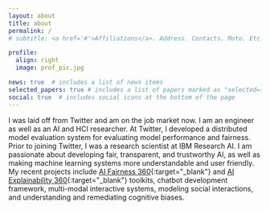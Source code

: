 ```yaml
---
layout: about
title: about
permalink: /
# subtitle: <a href='#'>Affiliations</a>. Address. Contacts. Moto. Etc.

profile:
  align: right
  image: prof_pic.jpg

news: true  # includes a list of news items
selected_papers: true # includes a list of papers marked as "selected={true}"
social: true  # includes social icons at the bottom of the page
---
```


I was laid off from Twitter and am on the job market now. I am an engineer as well as an AI and HCI researcher. At Twitter, I developed a distributed model evaluation system for evaluating model performance and fairness.
Prior to joining Twitter, I was a research scientist at IBM Research AI.
I am passionate about developing fair, transparent, and trustworthy AI, as well as making machine learning systems more understandable and user friendly.
My recent projects include [AI Fairness 360](https://aif360.mybluemix.net){:target="_blank"} and [AI Explainability 360](https://aix360.mybluemix.net){:target="_blank"} toolkits, chatbot development framework, multi-modal interactive systems, modeling social interactions, and understanding and remediating cognitive biases.
